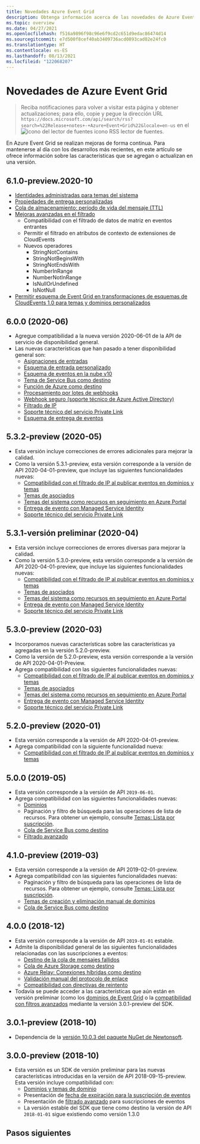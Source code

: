 ```yaml
---
title: Novedades Azure Event Grid
description: Obtenga información acerca de las novedades de Azure Event Grid, como, por ejemplo, las notas de la versión más recientes, los problemas conocidos, las correcciones de errores, las funcionalidades en desuso y los próximos cambios.
ms.topic: overview
ms.date: 04/27/2021
ms.openlocfilehash: f516a9896f98c96e6f9cd2c651d9edac86474d14
ms.sourcegitcommit: e7d500f8cef40ab3409736acd0893cad02e24fc0
ms.translationtype: HT
ms.contentlocale: es-ES
ms.lasthandoff: 08/13/2021
ms.locfileid: "122068207"
---
```

# <a name="whats-new-in-azure-event-grid"></a>Novedades de Azure Event Grid

>Reciba notificaciones para volver a visitar esta página y obtener actualizaciones; para ello, copie y pegue la dirección URL `https://docs.microsoft.com/api/search/rss?search=%22Release+notes+-+Azure+Event+Grid%22&locale=en-us` en el ![icono del lector de fuentes icono RSS](./media/whats-new/feed-icon-16x16.png) lector de fuentes.

En Azure Event Grid se realizan mejoras de forma continua. Para mantenerse al día con los desarrollos más recientes, en este artículo se ofrece información sobre las características que se agregan o actualizan en una versión. 

## <a name="610-preview-2020-10"></a>6.1.0-preview.2020-10
- [Identidades administradas para temas del sistema](enable-identity-system-topics.md)
- [Propiedades de entrega personalizadas](delivery-properties.md)
- [Cola de almacenamiento: período de vida del mensaje (TTL)](delivery-properties.md#configure-time-to-live-on-outgoing-events-to-azure-storage-queues)
- [Mejoras avanzadas en el filtrado](event-filtering.md#advanced-filtering)
    - Compatibilidad con el filtrado de datos de matriz en eventos entrantes
    - Permitir el filtrado en atributos de contexto de extensiones de CloudEvents
    - Nuevos operadores
        - StringNotContains
        - StringNotBeginsWith
        - StringNotEndsWith
        - NumberInRange
        - NumberNotInRange
        - IsNullOrUndefined
        - IsNotNull
- [Permitir esquema de Event Grid en transformaciones de esquemas de CloudEvents 1.0 para temas y dominios personalizados](cloudevents-schema.md#configure-event-grid-for-cloudevents)
        

## <a name="600-2020-06"></a>6.0.0 (2020-06)
- Agregue compatibilidad a la nueva versión 2020-06-01 de la API de servicio de disponibilidad general.
- Las nuevas características que han pasado a tener disponibilidad general son:
    - [Asignaciones de entradas](input-mappings.md)
    - [Esquema de entrada personalizado](input-mappings.md)
    - [Esquema de eventos en la nube v10](cloud-event-schema.md)
    - [Tema de Service Bus como destino](handler-service-bus.md)
    - [Función de Azure como destino](handler-functions.md)
    - [Procesamiento por lotes de webhooks](./edge/delivery-output-batching.md)
    - [Webhook seguro (soporte técnico de Azure Active Directory)](secure-webhook-delivery.md)
    - [Filtrado de IP](configure-firewall.md)
    - [Soporte técnico del servicio Private Link](configure-private-endpoints.md)
    - [Esquema de entrega de eventos](event-schema.md)

## <a name="532-preview-2020-05"></a>5.3.2-preview (2020-05)
- Esta versión incluye correcciones de errores adicionales para mejorar la calidad.
- Como la versión 5.3.1-preview, esta versión corresponde a la versión de API 2020-04-01-preview, que incluye las siguientes funcionalidades nuevas: 
    - [Compatibilidad con el filtrado de IP al publicar eventos en dominios y temas](configure-firewall.md)
    - [Temas de asociados](./partner-events-overview.md)
    - [Temas del sistema como recursos en seguimiento en Azure Portal](system-topics.md)
    - [Entrega de evento con Managed Service Identity](managed-service-identity.md) 
    - [Soporte técnico del servicio Private Link](configure-private-endpoints.md)

## <a name="531-preview-2020-04"></a>5.3.1-versión preliminar (2020-04)
- Esta versión incluye correcciones de errores diversas para mejorar la calidad.
- Como la versión 5.3.0-preview, esta versión corresponde a la versión de API 2020-04-01-preview, que incluye las siguientes funcionalidades nuevas: 
    - [Compatibilidad con el filtrado de IP al publicar eventos en dominios y temas](configure-firewall.md)
    - [Temas de asociados](./partner-events-overview.md)
    - [Temas del sistema como recursos en seguimiento en Azure Portal](system-topics.md)
    - [Entrega de evento con Managed Service Identity](managed-service-identity.md) 
    - [Soporte técnico del servicio Private Link](configure-private-endpoints.md)

## <a name="530-preview-2020-03"></a>5.3.0-preview (2020-03)
- Incorporamos nuevas características sobre las características ya agregadas en la versión 5.2.0-preview. 
- Como la versión de 5.2.0-preview, esta versión corresponde a la versión de API 2020-04-01-Preview.
- Agrega compatibilidad con las siguientes funcionalidades nuevas: 
    - [Compatibilidad con el filtrado de IP al publicar eventos en dominios y temas](configure-firewall.md)
    - [Temas de asociados](./partner-events-overview.md)
    - [Temas del sistema como recursos en seguimiento en Azure Portal](system-topics.md)
    - [Entrega de evento con Managed Service Identity](managed-service-identity.md) 
    - [Soporte técnico del servicio Private Link](configure-private-endpoints.md)

## <a name="520-preview-2020-01"></a>5.2.0-preview (2020-01)
- Esta versión corresponde a la versión de API 2020-04-01-preview.
- Agrega compatibilidad con la siguiente funcionalidad nueva:
    - [Compatibilidad con el filtrado de IP al publicar eventos en dominios y temas](configure-firewall.md)

## <a name="500-2019-05"></a>5.0.0 (2019-05)
- Esta versión corresponde a la versión de API `2019-06-01`.
- Agrega compatibilidad con las siguientes funcionalidades nuevas:
    * [Dominios](event-domains.md)
    * Paginación y filtro de búsqueda para las operaciones de lista de recursos. Para obtener un ejemplo, consulte [Temas: Lista por suscripción](/rest/api/eventgrid/version2021-06-01-preview/partner-namespaces/list-by-subscription).
    * [Cola de Service Bus como destino](handler-service-bus.md)
    * [Filtrado avanzado](event-filtering.md#advanced-filtering)

## <a name="410-preview-2019-03"></a>4.1.0-preview (2019-03)
- Esta versión corresponde a la versión de API 2019-02-01-preview.
- Agrega compatibilidad con las siguientes funcionalidades nuevas:
    * Paginación y filtro de búsqueda para las operaciones de lista de recursos. Para obtener un ejemplo, consulte [Temas: Lista por suscripción](/rest/api/eventgrid/version2021-06-01-preview/partner-namespaces/list-by-subscription).
    * [Temas de creación y eliminación manual de dominios](how-to-event-domains.md)
    * [Cola de Service Bus como destino](handler-service-bus.md)

## <a name="400-2018-12"></a>4.0.0 (2018-12)
- Esta versión corresponde a la versión de API `2019-01-01` estable.
- Admite la disponibilidad general de las siguientes funcionalidades relacionadas con las suscripciones a eventos:
    * [Destino de la cola de mensajes fallidos](manage-event-delivery.md)
    * [Cola de Azure Storage como destino](handler-storage-queues.md)
    * [Azure Relay: Conexiones híbridas como destino](handler-relay-hybrid-connections.md)
    * [Validación manual del protocolo de enlace](webhook-event-delivery.md)
    * [Compatibilidad con directivas de reintento](delivery-and-retry.md)
- Todavía se puede acceder a las características que aún están en versión preliminar (como los [dominios de Event Grid](event-domains.md) o la [compatibilidad con filtros avanzados](event-filtering.md#advanced-filtering) mediante la versión 3.0.1-preview del SDK.

## <a name="301-preview-2018-10"></a>3.0.1-preview (2018-10)
- Dependencia de la [versión 10.0.3 del paquete NuGet de Newtonsoft](https://www.nuget.org/packages/Newtonsoft.Json/10.0.3).

## <a name="300-preview-2018-10"></a>3.0.0-preview (2018-10)
- Esta versión es un SDK de versión preliminar para las nuevas características introducidas en la versión de API 2018-09-15-preview. Esta versión incluye compatibilidad con:
    - [Dominios y temas de dominio](event-domains.md)
    - Presentación de [fecha de expiración para la suscripción de eventos](concepts.md#event-subscription-expiration)
    - Presentación de [filtrado avanzado](event-filtering.md#advanced-filtering) para suscripciones de eventos
    - La versión estable del SDK que tiene como destino la versión de API `2018-01-01` sigue existiendo como versión 1.3.0

## <a name="next-steps"></a>Pasos siguientes
